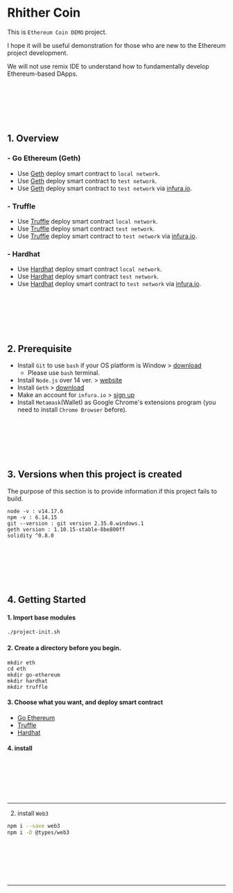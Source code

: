 # Rhither Coin

This is `Ethereum Coin DEMO` project. 

I hope it will be useful demonstration for those who are new to the Ethereum project development.

We will not use remix IDE to understand how to fundamentally develop Ethereum-based DApps.


<br><br><br><br><br>

## 1. Overview

### - Go Ethereum (Geth)

 - Use [Geth](https://geth.ethereum.org/) deploy smart contract to `local network`.
 - Use [Geth](https://geth.ethereum.org/) deploy smart contract to `test network`.
 - Use [Geth](https://geth.ethereum.org/) deploy smart contract to `test network` via [infura.io](https://infura.io/).

### - Truffle
 - Use [Truffle](https://trufflesuite.com/) deploy smart contract `local network`.
 - Use [Truffle](https://trufflesuite.com/) deploy smart contract `test network`.
 - Use [Truffle](https://trufflesuite.com/) deploy smart contract to `test network` via [infura.io](https://infura.io/).

### - Hardhat
 - Use [Hardhat](https://hardhat.org/) deploy smart contract `local network`.
 - Use [Hardhat](https://hardhat.org/) deploy smart contract `test network`.
 - Use [Hardhat](https://hardhat.org/) deploy smart contract to `test network` via [infura.io](https://infura.io/).
 
<br><br><br><br><br>

## 2. Prerequisite

 - Install `Git` to use `bash` if your OS platform is Window > [download](https://git-scm.com/downloads)
    - Please use `bash` terminal.
 - Install `Node.js` over 14 ver. > [website](https://nodejs.org/en/)
 - Install `Geth` > [download](https://geth.ethereum.org/docs/install-and-build/installing-geth)
 - Make an account for `infura.io` > [sign up](https://infura.io/)
 - Install `Metamask`(Wallet) as Google Chrome's extensions program (you need to install `Chrome Browser` before).

<br><br><br><br><br>

## 3. Versions when this project is created

The purpose of this section is to provide information if this project fails to build.

```
node -v : v14.17.6
npm -v : 6.14.15
git --version : git version 2.35.0.windows.1
geth version : 1.10.15-stable-8be800ff
solidity ^0.8.0
```

<br><br><br><br><br>

## 4. Getting Started

#### 1. Import base modules

```sh
./project-init.sh
```

#### 2. Create a directory before you begin.

```
mkdir eth
cd eth
mkdir go-ethereum
mkdir hardhat
mkdir truffle
```

####  3. Choose what you want, and deploy smart contract

 - [Go Ethereum](./tutorial/geth.md)
 - [Truffle]()
 - [Hardhat]()


#### 4. install 


<br><br><br><br><br><hr>

 2. install `Web3`

```sh
npm i --save web3
npm i -D @types/web3
```

<br><br><br><br><br><hr>
